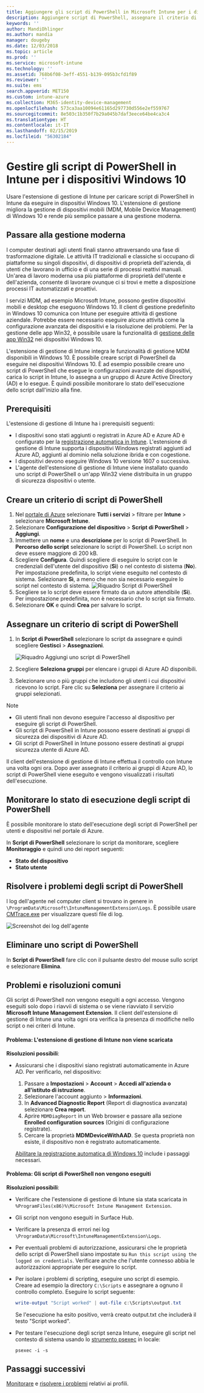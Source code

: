 ```yaml
---
title: Aggiungere gli script di PowerShell in Microsoft Intune per i dispositivi Windows 10 - Azure | Microsoft Docs
description: Aggiungere script di PowerShell, assegnare il criterio di script ai gruppi di Azure Active Directory, usare i report per monitorare gli script e ottenere informazioni sui passaggi necessari per eliminare gli script aggiunti ai dispositivi Windows 10 in Microsoft Intune. Vedere anche alcuni problemi e risoluzioni comuni.
keywords: ''
author: MandiOhlinger
ms.author: mandia
manager: dougeby
ms.date: 12/03/2018
ms.topic: article
ms.prod: ''
ms.service: microsoft-intune
ms.technology: ''
ms.assetid: 768b6f08-3eff-4551-b139-095b3cfd1f89
ms.reviewer: ''
ms.suite: ems
search.appverid: MET150
ms.custom: intune-azure
ms.collection: M365-identity-device-management
ms.openlocfilehash: 573ca3aa10094e61165d297730d556e2ef559767
ms.sourcegitcommit: 8e503c1b350f7b29a045b7daf3eece64be4ca3c4
ms.translationtype: HT
ms.contentlocale: it-IT
ms.lasthandoff: 02/15/2019
ms.locfileid: "56302184"
---
```

# <a name="manage-powershell-scripts-in-intune-for-windows-10-devices"></a>Gestire gli script di PowerShell in Intune per i dispositivi Windows 10

Usare l'estensione di gestione di Intune per caricare script di PowerShell in Intune da eseguire in dispositivi Windows 10. L'estensione di gestione migliora la gestione di dispositivi mobili (MDM, Mobile Device Management) di Windows 10 e rende più semplice passare a una gestione moderna.

## <a name="moving-to-modern-management"></a>Passare alla gestione moderna

I computer destinati agli utenti finali stanno attraversando una fase di trasformazione digitale. Le attività IT tradizionali e classiche si occupano di piattaforme su singoli dispositivi, di dispositivi di proprietà dell'azienda, di utenti che lavorano in ufficio e di una serie di processi reattivi manuali. Un'area di lavoro moderna usa più piattaforme di proprietà dell'utente e dell'azienda, consente di lavorare ovunque ci si trovi e mette a disposizione processi IT automatizzati e proattivi.

I servizi MDM, ad esempio Microsoft Intune, possono gestire dispositivi mobili e desktop che eseguono Windows 10. Il client di gestione predefinito in Windows 10 comunica con Intune per eseguire attività di gestione aziendale. Potrebbe essere necessario eseguire alcune attività come la configurazione avanzata dei dispositivi e la risoluzione dei problemi. Per la gestione delle app Win32, è possibile usare la funzionalità di [gestione delle app Win32](apps-win32-app-management.md) nei dispositivi Windows 10.

L'estensione di gestione di Intune integra le funzionalità di gestione MDM disponibili in Windows 10. È possibile creare script di PowerShell da eseguire nei dispositivi Windows 10. È ad esempio possibile creare uno script di PowerShell che esegue le configurazioni avanzate dei dispositivi, carica lo script in Intune, lo assegna a un gruppo di Azure Active Directory (AD) e lo esegue. È quindi possibile monitorare lo stato dell'esecuzione dello script dall'inizio alla fine.

## <a name="prerequisites"></a>Prerequisiti

L'estensione di gestione di Intune ha i prerequisiti seguenti:

- I dispositivi sono stati aggiunti o registrati in Azure AD e Azure AD è configurato per la [registrazione automatica in Intune](windows-enroll.md#enable-windows-10-automatic-enrollment). L'estensione di gestione di Intune supporta i dispositivi Windows registrati aggiunti ad Azure AD, aggiunti al dominio nella soluzione ibrida e con cogestione.
- I dispositivi devono eseguire Windows 10 versione 1607 o successiva.
- L'agente dell'estensione di gestione di Intune viene installato quando uno script di PowerShell o un'app Win32 viene distribuita in un gruppo di sicurezza dispositivi o utente.

## <a name="create-a-powershell-script-policy"></a>Creare un criterio di script di PowerShell 

1. Nel [portale di Azure](https://portal.azure.com) selezionare **Tutti i servizi** > filtrare per **Intune** > selezionare **Microsoft Intune**.
2. Selezionare **Configurazione del dispositivo** > **Script di PowerShell** > **Aggiungi**.
3. Immettere un **nome** e una **descrizione** per lo script di PowerShell. In **Percorso dello script** selezionare lo script di PowerShell. Lo script non deve essere maggiore di 200 kB.
4. Scegliere **Configura**. Quindi scegliere di eseguire lo script con le credenziali dell'utente del dispositivo (**Sì**) o nel contesto di sistema (**No**). Per impostazione predefinita, lo script viene eseguito nel contesto di sistema. Selezionare **Sì**, a meno che non sia necessario eseguire lo script nel contesto di sistema. 
  ![Riquadro Script di PowerShell](./media/mgmt-extension-add-script.png)
5. Scegliere se lo script deve essere firmato da un autore attendibile (**Sì**). Per impostazione predefinita, non è necessario che lo script sia firmato. 
6. Selezionare **OK** e quindi **Crea** per salvare lo script.

## <a name="assign-a-powershell-script-policy"></a>Assegnare un criterio di script di PowerShell

1. In **Script di PowerShell** selezionare lo script da assegnare e quindi scegliere **Gestisci** > **Assegnazioni**.

    ![Riquadro Aggiungi uno script di PowerShell](./media/mgmt-extension-assignments.png)

2. Scegliere **Seleziona gruppi** per elencare i gruppi di Azure AD disponibili. 
3. Selezionare uno o più gruppi che includono gli utenti i cui dispositivi ricevono lo script. Fare clic su **Seleziona** per assegnare il criterio ai gruppi selezionati.

> [!NOTE]
> - Gli utenti finali non devono eseguire l'accesso al dispositivo per eseguire gli script di PowerShell.
> - Gli script di PowerShell in Intune possono essere destinati ai gruppi di sicurezza dei dispositivi di Azure AD.
> - Gli script di PowerShell in Intune possono essere destinati ai gruppi sicurezza utente di Azure AD.

Il client dell'estensione di gestione di Intune effettua il controllo con Intune una volta ogni ora. Dopo aver assegnato il criterio ai gruppi di Azure AD, lo script di PowerShell viene eseguito e vengono visualizzati i risultati dell'esecuzione.

## <a name="monitor-run-status-for-powershell-scripts"></a>Monitorare lo stato di esecuzione degli script di PowerShell

È possibile monitorare lo stato dell'esecuzione degli script di PowerShell per utenti e dispositivi nel portale di Azure.

In **Script di PowerShell** selezionare lo script da monitorare, scegliere **Monitoraggio** e quindi uno dei report seguenti:

- **Stato del dispositivo**
- **Stato utente**

## <a name="troubleshoot-powershell-scripts"></a>Risolvere i problemi degli script di PowerShell

I log dell'agente nel computer client si trovano in genere in `\ProgramData\Microsoft\IntuneManagementExtension\Logs`. È possibile usare [CMTrace.exe](https://docs.microsoft.com/sccm/core/support/tools) per visualizzare questi file di log. 

![Screenshot dei log dell'agente](./media/apps-win32-app-10.png)  

## <a name="delete-a-powershell-script"></a>Eliminare uno script di PowerShell

In **Script di PowerShell** fare clic con il pulsante destro del mouse sullo script e selezionare **Elimina**.

## <a name="common-issues-and-resolutions"></a>Problemi e risoluzioni comuni

Gli script di PowerShell non vengono eseguiti a ogni accesso. Vengono eseguiti solo dopo i riavvii di sistema o se viene riavviato il servizio **Microsoft Intune Management Extension**. Il client dell'estensione di gestione di Intune una volta ogni ora verifica la presenza di modifiche nello script o nei criteri di Intune.

#### <a name="issue-intune-management-extension-doesnt-download"></a>Problema: L'estensione di gestione di Intune non viene scaricata

**Risoluzioni possibili**:

- Assicurarsi che i dispositivi siano registrati automaticamente in Azure AD. Per verificarlo, nel dispositivo: 

  1. Passare a **Impostazioni** > **Account** > **Accedi all'azienda o all'istituto di istruzione**.
  2. Selezionare l'account aggiunto > **Informazioni**.
  3. In **Advanced Diagnostic Report** (Report di diagnostica avanzata) selezionare **Crea report**.
  4. Aprire `MDMDiagReport` in un Web browser e passare alla sezione **Enrolled configuration sources** (Origini di configurazione registrate).
  5. Cercare la proprietà **MDMDeviceWithAAD**. Se questa proprietà non esiste, il dispositivo non è registrato automaticamente.

    [Abilitare la registrazione automatica di Windows 10](windows-enroll.md#enable-windows-10-automatic-enrollment) include i passaggi necessari.

#### <a name="issue-the-powershell-scripts-do-not-run"></a>Problema: Gli script di PowerShell non vengono eseguiti

**Risoluzioni possibili**:

- Verificare che l'estensione di gestione di Intune sia stata scaricata in `%ProgramFiles(x86)%\Microsoft Intune Management Extension`.
- Gli script non vengono eseguiti in Surface Hub.
- Verificare la presenza di errori nei log `\ProgramData\Microsoft\IntuneManagementExtension\Logs`.
- Per eventuali problemi di autorizzazione, assicurarsi che le proprietà dello script di PowerShell siano impostate su `Run this script using the logged on credentials`. Verificare anche che l'utente connesso abbia le autorizzazioni appropriate per eseguire lo script.
- Per isolare i problemi di scripting, eseguire uno script di esempio. Creare ad esempio la directory `C:\Scripts` e assegnare a ognuno il controllo completo. Eseguire lo script seguente:

  ```powershell
  write-output "Script worked" | out-file c:\Scripts\output.txt
  ```

  Se l'esecuzione ha esito positivo, verrà creato output.txt che includerà il testo "Script worked".

- Per testare l'esecuzione degli script senza Intune, eseguire gli script nel contesto di sistema usando lo [strumento psexec](https://docs.microsoft.com/sysinternals/downloads/psexec) in locale:

  `psexec -i -s`

## <a name="next-steps"></a>Passaggi successivi

[Monitorare](device-profile-monitor.md) e [risolvere i problemi](device-profile-troubleshoot.md) relativi ai profili.
